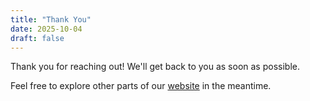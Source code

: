 ```yaml
---
title: "Thank You"
date: 2025-10-04
draft: false
---
```


Thank you for reaching out! We'll get back to you as soon as possible.

Feel free to explore other parts of our [website](/) in the meantime.
